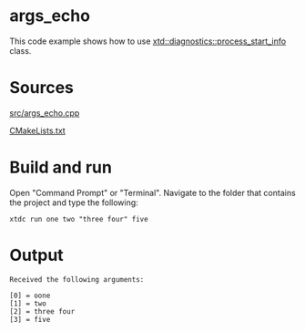 # args_echo

This code example shows how to use [xtd::diagnostics::process_start_info](https://gammasoft71.github.io/xtd/reference_guides/latest/classxtd_1_1diagnostics_1_1process__start__info.html) class.

# Sources

[src/args_echo.cpp](src/args_echo.cpp)

[CMakeLists.txt](CMakeLists.txt)

# Build and run

Open "Command Prompt" or "Terminal". Navigate to the folder that contains the project and type the following:

```shell
xtdc run one two "three four" five
```

# Output

```
Received the following arguments:

[0] = oone
[1] = two
[2] = three four
[3] = five

```
